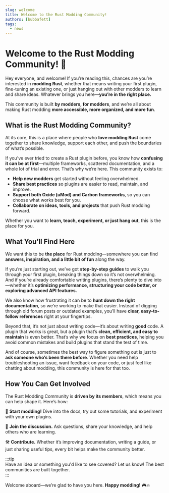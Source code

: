 ```yaml
---
slug: welcome  
title: Welcome to the Rust Modding Community!  
authors: [bubbafett]  
tags:  
  - news  
---
```


# Welcome to the Rust Modding Community! 🎉  

Hey everyone, and welcome! If you’re reading this, chances are you’re interested in **modding Rust**, whether that means writing your first plugin, fine-tuning an existing one, or just hanging out with other modders to learn and share ideas. Whatever brings you here—**you’re in the right place.**  

This community is built **by modders, for modders**, and we’re all about making Rust modding **more accessible, more organized, and more fun**.  

<!-- truncate -->

## What is the Rust Modding Community?  

At its core, this is a place where people who **love modding Rust** come together to share knowledge, support each other, and push the boundaries of what’s possible.  

If you’ve ever tried to create a Rust plugin before, you know how **confusing it can be at first**—multiple frameworks, scattered documentation, and a whole lot of trial and error. That’s why we’re here. This community exists to:  

- **Help new modders** get started without feeling overwhelmed.  
- **Share best practices** so plugins are easier to read, maintain, and improve.  
- **Support both Oxide (uMod) and Carbon frameworks**, so you can choose what works best for you.  
- **Collaborate on ideas, tools, and projects** that push Rust modding forward.  

Whether you want to **learn, teach, experiment, or just hang out**, this is the place for you.  

## What You’ll Find Here  

We want this to be **the place** for Rust modding—somewhere you can find **answers, inspiration, and a little bit of fun** along the way.  

If you’re just starting out, we’ve got **step-by-step guides** to walk you through your first plugin, breaking things down so it’s not overwhelming. And if you’re already comfortable writing plugins, there’s plenty to dive into—whether it’s **optimizing performance, structuring your code better, or exploring advanced API features.**  

We also know how frustrating it can be to **hunt down the right documentation**, so we’re working to make that easier. Instead of digging through old forum posts or outdated examples, you’ll have **clear, easy-to-follow references** right at your fingertips.  

Beyond that, it’s not just about writing code—it’s about writing **good** code. A plugin that works is great, but a plugin that’s **clean, efficient, and easy to maintain** is even better. That’s why we focus on **best practices**, helping you avoid common mistakes and build plugins that stand the test of time.  

And of course, sometimes the best way to figure something out is just to **ask someone who’s been there before**. Whether you need help troubleshooting an issue, want feedback on your code, or just feel like chatting about modding, this community is here for that too.  


## How You Can Get Involved  

The Rust Modding Community is **driven by its members**, which means you can help shape it. Here’s how:  

🚀 **Start modding!** Dive into the docs, try out some tutorials, and experiment with your own plugins.  

💬 **Join the discussion.** Ask questions, share your knowledge, and help others who are learning.  

🛠 **Contribute.** Whether it’s improving documentation, writing a guide, or just sharing useful tips, every bit helps make the community better.  

:::tip  
Have an idea or something you'd like to see covered? Let us know! The best communities are built together.  
:::

Welcome aboard—we’re glad to have you here. **Happy modding!** 🎮🔥  